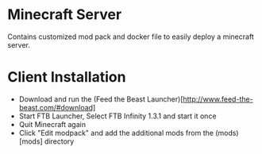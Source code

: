 # Minecraft Server

Contains customized mod pack and docker file to easily deploy a minecraft server.

# Client Installation

- Download and run the (Feed the Beast Launcher)[http://www.feed-the-beast.com/#download]
- Start FTB Launcher, Select FTB Infinity 1.3.1 and start it once
- Quit Minecraft again
- Click "Edit modpack" and add the additional mods from the (mods)[mods]
  directory
